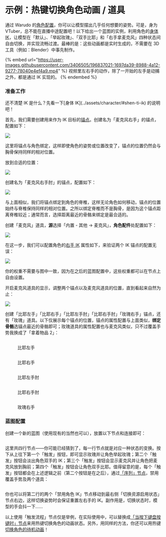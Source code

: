 # 示例：热键切换角色动画 / 道具

通过 Warudo 的[角色配置](../assets/character/)，你可以让模型摆出几乎任何想要的姿势。可是，身为 VTuber，总不能在直播中途配置吧！以下给出一个蓝图的实例，利用角色的[身体 IK](../assets/character/#shen-ti-ik)，让模型在「默认」、「举起玫瑰」、「双手比耶」和「右手拿麦克风」四种状态间自由切换，并实现流畅过渡。最棒的是：这些动画都是实时生成的，不需要在 3D 工具（例如：Blender）中事先制作。

{% embed url="https://user-images.githubusercontent.com/3406505/196837021-1697da39-8988-4a12-9277-78040e4ef4a9.mp4" %}
视频里左右手的动作，除了一开始的左手是动捕之外，都是通过 IK 实现的。
{% endembed %}

### 准备工作

<div className="hint hint-info">
还不清楚 IK 是什么？先看一下[身体 IK](../assets/character/#shen-ti-ik) 的说明吧！
</div>

首先，我们需要创建用来作为 IK 目标的[锚点](../assets/anchor.md)。创建名为「麦克风右手」的锚点，配置如下：

![](</images/image(13)(1).png>)

<div className="hint hint-info">
这里将锚点与角色绑定，这样即使角色的姿势或位置改变了，锚点的位置仍然会与胸骨保持同样的相对位置。
</div>

放到合适的位置：

![](/images/Warudo\_2022-10-19-19-06-05\_1024x1024.png)

创建名为「麦克风右手肘」的锚点，配置如下：

![](</images/image(6)(2).png>)

<div className="hint hint-info">
与上面相似，我们将锚点绑定到角色的脊椎，这样无论角色如何移动，锚点的位置始终与脊椎保持同样的相对位置。之所以绑定脊椎而不是胸骨，是因为这个锚点距离脊椎较近；通常而言，选择距离最近的骨骼来绑定是最合适的。
</div>

创建「麦克风」道具，**源**选择「内置 - 其他 -> 麦克风」，**角色配件**处配置如下：

![](</images/image(8)(2).png>)

在这一步，我们可以配置角色的[右手 IK](../assets/character/#shen-ti-ik) 属性如下，来验证两个 IK 锚点的配置无误：

![](</images/image(12)(1).png>)

<div className="hint hint-info">
你的权重不需要与图中一致，因为在之后的蓝图配置中，这些权重都可以在节点上自由设置。
</div>

开启麦克风道具的显示，调整两个锚点以及麦克风道具的位置，直到看起来自然为止：

![](/images/Warudo\_2022-10-19-19-20-44\_1024x1024.png)

创建「比耶左手」「比耶右手」「比耶左手肘」「比耶右手肘」「玫瑰右手」锚点，还有「玫瑰」道具。以下仅展示每个锚点的位置，锚点的属性配置与上面类似，**绑定骨骼**选锚点最近的骨骼即可；玫瑰道具的属性配置也与麦克风类似，只不过覆盖手势我换成了「拿着物品 2」：

<div>

<figure><img src="/images/Warudo_2022-10-19-19-06-24_1024x1024.png" alt="" /><figcaption><p>比耶左手</p></figcaption></figure>

 

<figure><img src="/images/Warudo_2022-10-19-19-06-21_1024x1024.png" alt="" /><figcaption><p>比耶右手</p></figcaption></figure>

 

<figure><img src="/images/Warudo_2022-10-19-19-06-28_1024x1024.png" alt="" /><figcaption><p>比耶左手肘</p></figcaption></figure>

 

<figure><img src="/images/Warudo_2022-10-19-19-06-27_1024x1024.png" alt="" /><figcaption><p>比耶右手肘</p></figcaption></figure>

 

<figure><img src="/images/Warudo_2022-10-19-19-06-33_1024x1024.png" alt="" /><figcaption><p>玫瑰右手</p></figcaption></figure>

</div>

### 蓝图配置

创建一个新的蓝图（使用现有的当然也可以），放置以下节点和连接即可：

<figure><img src="/images/image(10).png" alt="" /><figcaption></figcaption></figure>

这里共四行节点——你可能已经猜到了，每一行节点就是对应一种状态的变换。按下从上往下第一个「触发」按钮，即可显示玫瑰并让角色举起玫瑰；第二个「触发」按钮会淡出角色双手的 IK；第三个「触发」按钮会显示麦克风并让角色把麦克风放到胸前；第四个「触发」按钮会让角色双手比耶。值得留意的是，每个「触发」按钮都会在上述逻辑之前（第二个按钮是在之后），通过[「序列」节点](advanced-nodes.md#liu-kong-zhi)，禁用覆盖手势及两个道具：

<figure><img src="/images/image(9)(1).png" alt="" /><figcaption></figcaption></figure>

<div className="hint hint-info">
你也可以将第二行的两个「禁用角色 IK」节点移动到最右侧「切换资源启用状态」节点右边，这样切换姿势时会保证重置左右手的 IK。副作用是，切换状态时，模型的手会抖一下……
</div>

以上使用「触发流程」节点仅是举例，在实际使用中，可以替换成[「当按下键盘按键时」节点](basic-nodes.md#shi-jian)来用热键切换角色的动画状态。另外，用同样的方法，你还可以用热键[切换角色的待机动画](basic-nodes.md#jiao-se)！
